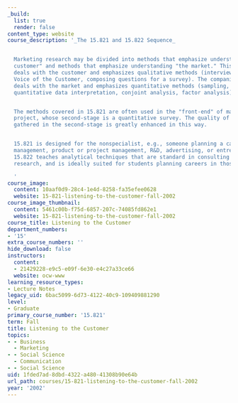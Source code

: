 ```yaml
---
_build:
  list: true
  render: false
content_type: website
course_description: '_The 15.821 and 15.822 Sequence_


  Marketing research may be divided into methods that emphasize understanding "the
  customer" and methods that emphasize understanding "the market." This course (15.821)
  deals with the customer and emphasizes qualitative methods (interviews, focus groups,
  Voice of the Customer, composing questions for a survey). The companion course (15.822)
  deals with the market and emphasizes quantitative methods (sampling, survey execution,
  quantitative data interpretation, conjoint analysis, factor analysis).


  The methods covered in 15.821 are often used in the "front-end" of market research
  project, whose second-stage is a quantitative survey. The quality of information
  gathered in the second-stage is greatly enhanced in this way.


  15.821 is designed for the nonspecialist, e.g., someone planning a career in general
  management, product or project management, R&D, advertising, or entrepreneurship.
  15.822 teaches analytical techniques that are standard in consulting or marketing
  research, and is ideally suited for students planning careers in those fields.

  '
course_image:
  content: 10aaf0d9-28c4-1e4d-8258-fa35efee0628
  website: 15-821-listening-to-the-customer-fall-2002
course_image_thumbnail:
  content: 5461c00b-f75d-6857-207c-74085fd862e1
  website: 15-821-listening-to-the-customer-fall-2002
course_title: Listening to the Customer
department_numbers:
- '15'
extra_course_numbers: ''
hide_download: false
instructors:
  content:
  - 21429228-e9c5-e09f-6e30-e4c27a33ce66
  website: ocw-www
learning_resource_types:
- Lecture Notes
legacy_uid: 6bac5099-6d73-4122-40c9-109409881290
level:
- Graduate
primary_course_number: '15.821'
term: Fall
title: Listening to the Customer
topics:
- - Business
  - Marketing
- - Social Science
  - Communication
- - Social Science
uid: 1fded7ad-8dbd-4322-a480-41308b90e64b
url_path: courses/15-821-listening-to-the-customer-fall-2002
year: '2002'
---
```

